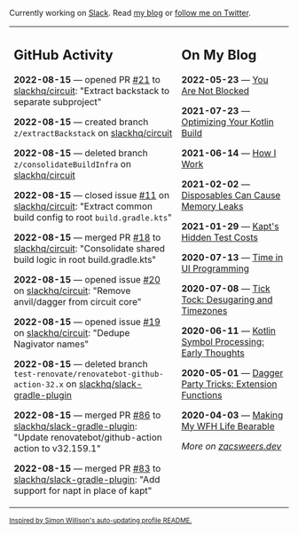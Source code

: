 Currently working on [Slack](https://slack.com/). Read [my blog](https://zacsweers.dev/) or [follow me on Twitter](https://twitter.com/ZacSweers).

<table><tr><td valign="top" width="60%">

## GitHub Activity
<!-- githubActivity starts -->
**2022-08-15** — opened PR [#21](https://github.com/slackhq/circuit/pull/21) to [slackhq/circuit](https://github.com/slackhq/circuit): "Extract backstack to separate subproject"

**2022-08-15** — created branch `z/extractBackstack` on [slackhq/circuit](https://github.com/slackhq/circuit)

**2022-08-15** — deleted branch `z/consolidateBuildInfra` on [slackhq/circuit](https://github.com/slackhq/circuit)

**2022-08-15** — closed issue [#11](https://github.com/slackhq/circuit/issues/11) on [slackhq/circuit](https://github.com/slackhq/circuit): "Extract common build config to root `build.gradle.kts`"

**2022-08-15** — merged PR [#18](https://github.com/slackhq/circuit/pull/18) to [slackhq/circuit](https://github.com/slackhq/circuit): "Consolidate shared build logic in root build.gradle.kts"

**2022-08-15** — opened issue [#20](https://github.com/slackhq/circuit/issues/20) on [slackhq/circuit](https://github.com/slackhq/circuit): "Remove anvil/dagger from circuit core"

**2022-08-15** — opened issue [#19](https://github.com/slackhq/circuit/issues/19) on [slackhq/circuit](https://github.com/slackhq/circuit): "Dedupe Nagivator names"

**2022-08-15** — deleted branch `test-renovate/renovatebot-github-action-32.x` on [slackhq/slack-gradle-plugin](https://github.com/slackhq/slack-gradle-plugin)

**2022-08-15** — merged PR [#86](https://github.com/slackhq/slack-gradle-plugin/pull/86) to [slackhq/slack-gradle-plugin](https://github.com/slackhq/slack-gradle-plugin): "Update renovatebot/github-action action to v32.159.1"

**2022-08-15** — merged PR [#83](https://github.com/slackhq/slack-gradle-plugin/pull/83) to [slackhq/slack-gradle-plugin](https://github.com/slackhq/slack-gradle-plugin): "Add support for napt in place of kapt"
<!-- githubActivity ends -->
</td><td valign="top" width="40%">

## On My Blog
<!-- blog starts -->
**2022-05-23** — [You Are Not Blocked](https://www.zacsweers.dev/you-are-not-blocked/)

**2021-07-23** — [Optimizing Your Kotlin Build](https://www.zacsweers.dev/optimizing-your-kotlin-build/)

**2021-06-14** — [How I Work](https://www.zacsweers.dev/how-i-work/)

**2021-02-02** — [Disposables Can Cause Memory Leaks](https://www.zacsweers.dev/disposables-can-cause-memory-leaks/)

**2021-01-29** — [Kapt's Hidden Test Costs](https://www.zacsweers.dev/kapts-hidden-test-costs/)

**2020-07-13** — [Time in UI Programming](https://www.zacsweers.dev/time-in-ui/)

**2020-07-08** — [Tick Tock: Desugaring and Timezones](https://www.zacsweers.dev/ticktock-desugaring-timezones/)

**2020-06-11** — [Kotlin Symbol Processing: Early Thoughts](https://www.zacsweers.dev/kotlin-symbol-processor-early-thoughts/)

**2020-05-01** — [Dagger Party Tricks: Extension Functions](https://www.zacsweers.dev/dagger-party-tricks-extension-functions/)

**2020-04-03** — [Making My WFH Life Bearable](https://www.zacsweers.dev/making-wfh-life-bearable/)
<!-- blog ends -->
_More on [zacsweers.dev](https://zacsweers.dev/)_
</td></tr></table>

<sub><a href="https://simonwillison.net/2020/Jul/10/self-updating-profile-readme/">Inspired by Simon Willison's auto-updating profile README.</a></sub>